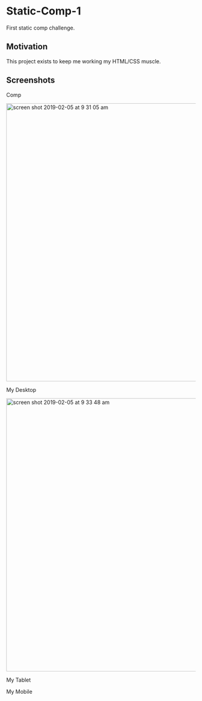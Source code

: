 # Static-Comp-1
First static comp challenge.
## Motivation
This project exists to keep me working my HTML/CSS muscle.
## Screenshots
Comp

<img width="738" alt="screen shot 2019-02-05 at 9 31 05 am" src="https://user-images.githubusercontent.com/43159025/52288184-f194c400-2928-11e9-9de8-c6fdb78d4df1.png">

My Desktop

<img width="725" alt="screen shot 2019-02-05 at 9 33 48 am" src="https://user-images.githubusercontent.com/43159025/52288814-22292d80-292a-11e9-9803-1ff04f84638f.png">

My Tablet

My Mobile
